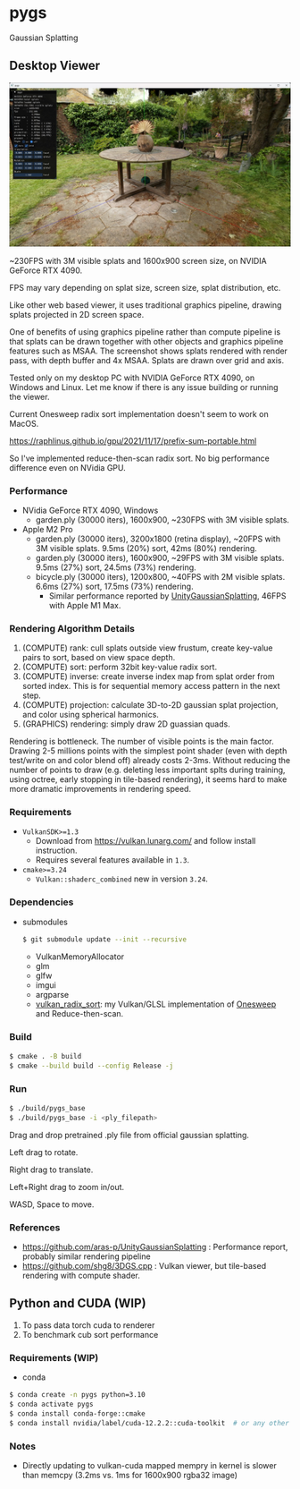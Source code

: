 # pygs
Gaussian Splatting

## Desktop Viewer

![](/media/screenshot-fast2.jpg)

~230FPS with 3M visible splats and 1600x900 screen size, on NVIDIA GeForce RTX 4090.

FPS may vary depending on splat size, screen size, splat distribution, etc.

Like other web based viewer, it uses traditional graphics pipeline, drawing splats projected in 2D screen space.

One of benefits of using graphics pipeline rather than compute pipeline is that splats can be drawn together with other objects and graphics pipeline features such as MSAA.
The screenshot shows splats rendered with render pass, with depth buffer and 4x MSAA. Splats are drawn over grid and axis.

Tested only on my desktop PC with NVIDIA GeForce RTX 4090, on Windows and Linux. Let me know if there is any issue building or running the viewer.

Current Onesweep radix sort implementation doesn't seem to work on MacOS.

https://raphlinus.github.io/gpu/2021/11/17/prefix-sum-portable.html

So I've implemented reduce-then-scan radix sort. No big performance difference even on NVidia GPU.


### Performance
- NVidia GeForce RTX 4090, Windows
  - garden.ply (30000 iters), 1600x900, ~230FPS with 3M visible splats.
- Apple M2 Pro
  - garden.ply (30000 iters), 3200x1800 (retina display), ~20FPS with 3M visible splats. 9.5ms (20%) sort, 42ms (80%) rendering.
  - garden.ply (30000 iters), 1600x900, ~29FPS with 3M visible splats. 9.5ms (27%) sort, 24.5ms (73%) rendering.
  - bicycle.ply (30000 iters), 1200x800, ~40FPS with 2M visible splats. 6.6ms (27%) sort, 17.5ms (73%) rendering.
    - Similar performance reported by [UnityGaussianSplatting](https://github.com/aras-p/UnityGaussianSplatting), 46FPS with Apple M1 Max.


### Rendering Algorithm Details
1. (COMPUTE) rank: cull splats outside view frustum, create key-value pairs to sort, based on view space depth.
1. (COMPUTE) sort: perform 32bit key-value radix sort.
1. (COMPUTE) inverse: create inverse index map from splat order from sorted index. This is for sequential memory access pattern in the next step.
1. (COMPUTE) projection: calculate 3D-to-2D gaussian splat projection, and color using spherical harmonics.
1. (GRAPHICS) rendering: simply draw 2D guassian quads.

Rendering is bottleneck.
The number of visible points is the main factor.
Drawing 2-5 millions points with the simplest point shader (even with depth test/write on and color blend off) already costs 2-3ms.
Without reducing the number of points to draw (e.g. deleting less important splts during training, using octree, early stopping in tile-based rendering), it seems hard to make more dramatic improvements in rendering speed.


### Requirements
- `VulkanSDK>=1.3`
  - Download from https://vulkan.lunarg.com/ and follow install instruction.
  - Requires several features available in `1.3`.
- `cmake>=3.24`
  - `Vulkan::shaderc_combined` new in version `3.24`.


### Dependencies
- submodules
  ```bash
  $ git submodule update --init --recursive
  ```
  - VulkanMemoryAllocator
  - glm
  - glfw
  - imgui
  - argparse
  - [vulkan_radix_sort](https://github.com/jaesung-cs/vulkan_radix_sort): my Vulkan/GLSL implementation of [Onesweep](https://research.nvidia.com/publication/2022-06_onesweep-faster-least-significant-digit-radix-sort-gpus) and Reduce-then-scan.


### Build
```bash
$ cmake . -B build
$ cmake --build build --config Release -j
```


### Run
```bash
$ ./build/pygs_base
$ ./build/pygs_base -i <ply_filepath>
```
Drag and drop pretrained .ply file from official gaussian splatting.

Left drag to rotate.

Right drag to translate.

Left+Right drag to zoom in/out.

WASD, Space to move.


### References
- https://github.com/aras-p/UnityGaussianSplatting : Performance report, probably similar rendering pipeline
- https://github.com/shg8/3DGS.cpp : Vulkan viewer, but tile-based rendering with compute shader.


## Python and CUDA (WIP)

1. To pass data torch cuda to renderer
1. To benchmark cub sort performance


### Requirements (WIP)

- conda
```bash
$ conda create -n pygs python=3.10
$ conda activate pygs
$ conda install conda-forge::cmake
$ conda install nvidia/label/cuda-12.2.2::cuda-toolkit  # or any other version
```


### Notes
- Directly updating to vulkan-cuda mapped mempry in kernel is slower than memcpy (3.2ms vs. 1ms for 1600x900 rgba32 image)
